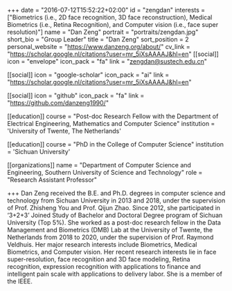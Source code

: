 +++
date = "2016-07-12T15:52:22+02:00"
id = "zengdan"
interests = ["Biometrics (i.e., 2D face recognition, 3D face reconstruction), Medical Biometrics (i.e., Retina Recognition), and Computer vision (i.e., face super resolution)"]
name = "Dan Zeng"
portrait = "portraits/zengdan.jpg"
short_bio = "Group Leader"
title = "Dan Zeng"
sort_position = 2
personal_website = "https://www.danzeng.org/about/"
cv_link = "https://scholar.google.nl/citations?user=mr_5iXsAAAAJ&hl=en"
[[social]]
    icon = "envelope"
    icon_pack = "fa"
    link = "zengdan@sustech.edu.cn"

[[social]]
    icon = "google-scholar"
    icon_pack = "ai"
    link = "https://scholar.google.nl/citations?user=mr_5iXsAAAAJ&hl=en"

[[social]]
    icon = "github"
    icon_pack = "fa"
    link = "https://github.com/danzeng1990/"

[[education]]
    course = "Post-doc Research Fellow with the Department of Electrical Engineering, Mathematics and Computer Science"
    institution = 'University of Twente, The Netherlands'
	
[[education]]
    course = "PhD in the College of Computer Science"
    institution = 'Sichuan University'

[[organizations]]
    name = "Department of Computer Science and Engineering, Southern University of Science and Technology"
    role = "Research Assistant Professor"

+++
Dan Zeng received the B.E. and Ph.D. degrees in computer science and technology from Sichuan University in 2013 and 2018, under the supervision of Prof. Zhisheng You and Prof. Qijun Zhao. Since 2012, she participated in ‘3+2+3’ Joined Study of Bachelor and Doctoral Degree program of Sichuan University (Top 5%). She worked as a post-doc research fellow in the Data Management and Biometrics (DMB) Lab at the University of Twente, the Netherlands from 2018 to 2020, under the supervision of Prof. Raymond Veldhuis. Her major research interests include Biometrics, Medical Biometrics, and Computer vision. Her recent research interests lie in face super-resolution, face recognition and 3D face modeling, Retina recognition, expression recognition with applications to finance and intelligent pain scale with applications to delivery labor. She is a member of the IEEE.